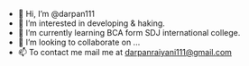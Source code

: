 - 👋 Hi, I’m @darpan111
- 👀 I’m interested in developing & haking.
- 🌱 I’m currently learning BCA form SDJ international college.
- 💞️ I’m looking to collaborate on ...
- 📫 To contact me mail me at darpanraiyani111@gmail.com

<!---
darpan111/darpan111 is a ✨ special ✨ repository because its `README.md` (this file) appears on your GitHub profile.
You can click the Preview link to take a look at your changes.
--->
